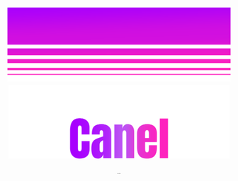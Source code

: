 <h1 align="center">
    <img src="https://github.com/maybecanel/canel.cloud/blob/main/images/header.png?raw=true" width="1000">
    <br>
    <img src="https://github.com/maybecanel/canel.cloud/blob/main/images/title.png?raw=true" width="500">
    <br>
    <span style="font-size: 1px;">Hey, I'm Canel.</span>
</h1>
